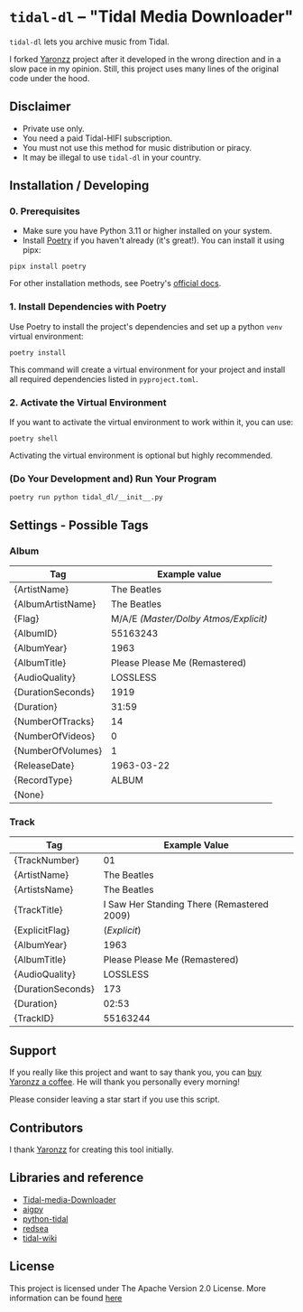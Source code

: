 # `tidal-dl` – "Tidal Media Downloader"

`tidal-dl` lets you archive music from Tidal.

I forked [Yaronzz](https://github.com/yaronzz/Tidal-Media-Downloader) project after it developed in the wrong direction and in a slow pace in my opinion. Still, this project uses many lines of the original code under the hood.

## Disclaimer

- Private use only.
- You need a paid Tidal-HIFI subscription.
- You must not use this method for music distribution or piracy.
- It may be illegal to use `tidal-dl` in your country.

## Installation / Developing 

### 0. Prerequisites

* Make sure you have Python 3.11 or higher installed on your system.
* Install [Poetry](https://python-poetry.org) if you haven't already (it's great!). You can install it using pipx:

```shell
pipx install poetry
```

For other installation methods, see Poetry's [official docs](https://python-poetry.org/docs/).

### 1. Install Dependencies with Poetry

Use Poetry to install the project's dependencies and set up a python `venv` virtual environment:

```shell
poetry install
```

This command will create a virtual environment for your project and install all required dependencies listed in `pyproject.toml`.

### 2. Activate the Virtual Environment

If you want to activate the virtual environment to work within it, you can use:

```shell
poetry shell
```

Activating the virtual environment is optional but highly recommended.

### (Do Your Development and) Run Your Program

```shell
poetry run python tidal_dl/__init__.py
```

## Settings - Possible Tags

### Album

| Tag               | Example value                         |
| ----------------- | ------------------------------------- |
| {ArtistName}      | The Beatles                           |
| {AlbumArtistName} | The Beatles                           |
| {Flag}            | M/A/E *(Master/Dolby Atmos/Explicit)* |
| {AlbumID}         | 55163243                              |
| {AlbumYear}       | 1963                                  |
| {AlbumTitle}      | Please Please Me (Remastered)         |
| {AudioQuality}    | LOSSLESS                              |
| {DurationSeconds} | 1919                                  |
| {Duration}        | 31:59                                 |
| {NumberOfTracks}  | 14                                    |
| {NumberOfVideos}  | 0                                     |
| {NumberOfVolumes} | 1                                     |
| {ReleaseDate}     | 1963-03-22                            |
| {RecordType}      | ALBUM                                 |
| {None}            |                                       |

### Track

| Tag               | Example Value                              |
| ----------------- | ------------------------------------------ |
| {TrackNumber}     | 01                                         |
| {ArtistName}      | The Beatles                                |
| {ArtistsName}     | The Beatles                                |
| {TrackTitle}      | I Saw Her Standing There (Remastered 2009) |
| {ExplicitFlag}    | (*Explicit*)                               |
| {AlbumYear}       | 1963                                       |
| {AlbumTitle}      | Please Please Me (Remastered)              |
| {AudioQuality}    | LOSSLESS                                   |
| {DurationSeconds} | 173                                        |
| {Duration}        | 02:53                                      |
| {TrackID}         | 55163244                                   |


## Support

If you really like this project and want to say thank you, you can [buy Yaronzz a coffee](https://www.buymeacoffee.com/yaronzz). He will thank you personally every morning!

Please consider leaving a star start if you use this script.

## Contributors

I thank [Yaronzz](https://github.com/yaronzz) for creating this tool initially.

## Libraries and reference

- [Tidal-media-Downloader](https://github.com/yaronzz/Tidal-Media-Downloader)
- [aigpy](https://github.com/yaronzz/AIGPY)
- [python-tidal](https://github.com/tamland/python-tidal)
- [redsea](https://github.com/redsudo/RedSea)
- [tidal-wiki](https://github.com/Fokka-Engineering/TIDAL/wiki)

## License

This project is licensed under The Apache Version 2.0 License. More information can be found [here](https://github.com/lescx/tidal-dl/blob/main/LICENSE)
